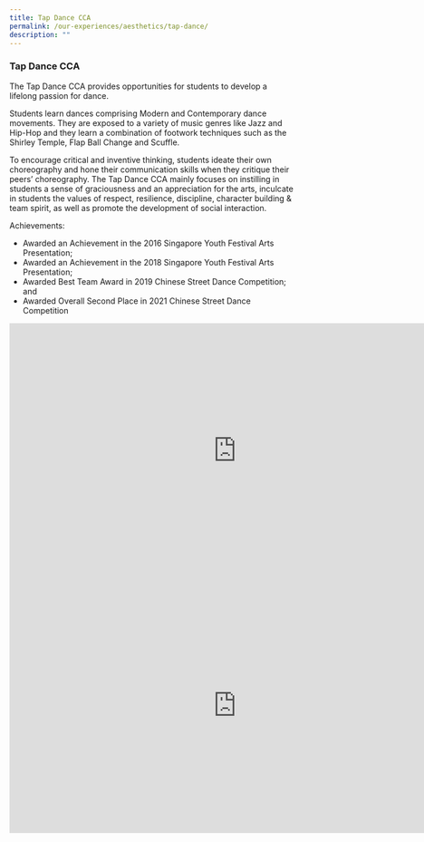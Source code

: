 ```yaml
---
title: Tap Dance CCA
permalink: /our-experiences/aesthetics/tap-dance/
description: ""
---
```


### **Tap Dance CCA**
The&nbsp;Tap Dance CCA provides opportunities for students to develop a lifelong passion for dance.&nbsp;

Students learn dances comprising Modern and Contemporary dance movements. They are exposed to a variety of music genres like Jazz and Hip-Hop and they learn a combination of footwork techniques such as the Shirley Temple, Flap Ball Change and Scuffle.

To encourage critical and inventive thinking, students ideate their own choreography and hone their communication skills when they critique their peers’ choreography.&nbsp;The Tap Dance CCA mainly focuses&nbsp;on instilling in students a sense of graciousness and an appreciation for the arts,&nbsp;inculcate in students the values of respect, resilience, discipline, character building &amp; team spirit, as well as&nbsp;promote the development of social interaction.

Achievements:&nbsp;

*   Awarded an Achievement in the 2016 Singapore Youth Festival Arts Presentation;&nbsp;
*   Awarded an Achievement in the 2018 Singapore Youth Festival Arts Presentation;
*   Awarded Best Team Award in 2019 Chinese Street Dance Competition; and
*   Awarded Overall Second Place in 2021 Chinese Street Dance Competition

<iframe allowfullscreen="" allow="accelerometer; autoplay; clipboard-write; encrypted-media; gyroscope; picture-in-picture; web-share" frameborder="0" title="14. Tap Dance CCA promo video" src="https://www.youtube.com/embed/HhYMtMfD0Ms" height="450" width="800"></iframe>

<iframe allowfullscreen="true" height="450" width="800" frameborder="0" src="https://docs.google.com/presentation/d/e/2PACX-1vSppKGRPFN7d5bDoKwnq3aEAxEl-5539iahBz1_CV--Sh4Qhu_P2b_7pJRAUB3vaeQtPeWz_PKZLqqG/embed?start=false&amp;loop=false&amp;delayms=3000"></iframe>